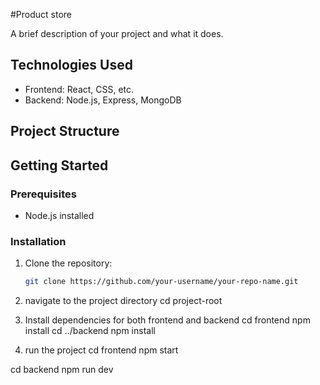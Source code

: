 #Product store

A brief description of your project and what it does.

## Technologies Used
- Frontend: React, CSS, etc.
- Backend: Node.js, Express, MongoDB

## Project Structure


## Getting Started

### Prerequisites
- Node.js installed

### Installation
1. Clone the repository:
   ```bash
   git clone https://github.com/your-username/your-repo-name.git

2. navigate to the project directory
cd project-root

3. Install dependencies for both frontend and backend
cd frontend
npm install
cd ../backend
npm install

4. run the project
cd frontend
npm start

cd backend
npm run dev
